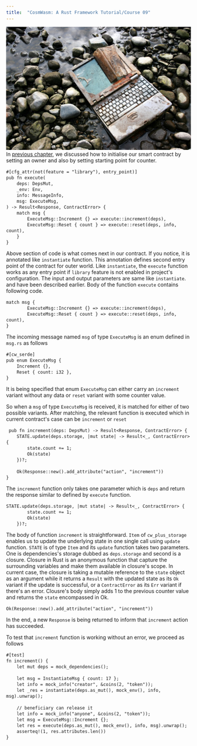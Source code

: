 ```yaml
---
title:  "CosmWasm: A Rust Framework Tutorial/Course 09"
---
```

![](/assets/images/rusty-laptop.webp)
In [previous chapter](https://engineerhead.github.io/2023/09/19/cosmwasm-rust-framework-tutorial-course-08.html), we discussed how to initialise our smart contract by setting an owner and also by setting starting point for counter.

    #[cfg_attr(not(feature = "library"), entry_point)]
	pub fn execute(
	    deps: DepsMut,
	    _env: Env,
	    info: MessageInfo,
	    msg: ExecuteMsg,
	) -> Result<Response, ContractError> {
	    match msg {
	        ExecuteMsg::Increment {} => execute::increment(deps),
	        ExecuteMsg::Reset { count } => execute::reset(deps, info, count),
	    }
	}

Above section of code is what comes next in our contract. If you notice, it is annotated like `instantiate` function. This annotation defines second entry point of the contract for outer world. Like `instantiate`, the `execute` function works as any entry point if `library` feature is not enabled in project's configuration. The input and output parameters are same like `instantiate`. and have been described earlier. Body of the function `execute` contains following code.

    match msg {
	        ExecuteMsg::Increment {} => execute::increment(deps),
	        ExecuteMsg::Reset { count } => execute::reset(deps, info, count),
    }

The incoming message named `msg` of type `ExecuteMsg` is an enum defined in `msg.rs` as follows

    #[cw_serde]
	pub enum ExecuteMsg {
	    Increment {},
	    Reset { count: i32 },
	}

It is being specified that enum `ExecuteMsg` can either carry an `increment` variant without any data or `reset` variant with some counter value.

So when a `msg` of type `ExecuteMsg` is received, it is matched for either of two possible variants. After matching, the relevant function is executed which in current contract's case can be `increment` or `reset`

     pub fn increment(deps: DepsMut) -> Result<Response, ContractError> {
        STATE.update(deps.storage, |mut state| -> Result<_, ContractError> {
            state.count += 1;
            Ok(state)
        })?;

        Ok(Response::new().add_attribute("action", "increment"))
    }

The `increment` function only takes one parameter which is `deps` and return the response similar to defined by `execute` function.

    STATE.update(deps.storage, |mut state| -> Result<_, ContractError> {
            state.count += 1;
            Ok(state)
        })?;
		
The body of function `increment` is straightforward. `Item` of `cw_plus_storage` enables us to update the underlying state in one single call using `update` function. `STATE` is of type `Item` and its `update` function takes two parameters. One is dependencies's storage dubbed as `deps.storage` and second is a closure. Closure in Rust is an anonymous function that capture the surrounding variables and make them available in closure's scope. In current case, the closure is taking a mutable reference to the `state` object as an argument while it returns a `Result` with the updated state as its `Ok` variant if the update is successful, or a `ContractError` as its `Err` variant if there's an error. Clousre's body simply adds 1 to the previous counter value and returns the `state` encompassed in Ok.

    Ok(Response::new().add_attribute("action", "increment"))

In the end, a new `Response` is being returned to inform that `increment` action has succeeded.

To test that `increment` function is working without an error, we proceed as follows

    #[test]
    fn increment() {
        let mut deps = mock_dependencies();

        let msg = InstantiateMsg { count: 17 };
        let info = mock_info("creator", &coins(2, "token"));
        let _res = instantiate(deps.as_mut(), mock_env(), info, msg).unwrap();

        // beneficiary can release it
        let info = mock_info("anyone", &coins(2, "token"));
        let msg = ExecuteMsg::Increment {};
        let res = execute(deps.as_mut(), mock_env(), info, msg).unwrap();
		asserteq!(1, res.attributes.len())
    }

 
